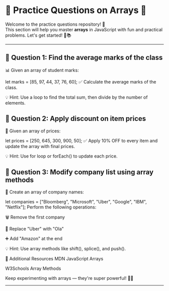 # 🌟 Practice Questions on Arrays 🌟

Welcome to the practice questions repository! 🎉  
This section will help you master **arrays** in JavaScript with fun and practical problems. Let's get started! 🧩📚

---

## 📌 Question 1: **Find the average marks of the class**

📊 Given an array of student marks:

let marks = [85, 97, 44, 37, 76, 60];
✅ Calculate the average marks of the class.

💡 Hint: Use a loop to find the total sum, then divide by the number of elements.

## 📌 Question 2: **Apply discount on item prices**
💸 Given an array of prices:

let prices = [250, 645, 300, 900, 50];
✅ Apply 10% OFF to every item and update the array with final prices.

💡 Hint: Use for loop or forEach() to update each price.

## 📌 Question 3: **Modify company list using array methods**
🏢 Create an array of company names:

let companies = ["Bloomberg", "Microsoft", "Uber", "Google", "IBM", "Netflix"];
Perform the following operations:

🗑️ Remove the first company

🔁 Replace "Uber" with "Ola"

➕ Add "Amazon" at the end

💡 Hint: Use array methods like shift(), splice(), and push().

📝 Additional Resources
MDN JavaScript Arrays

W3Schools Array Methods

Keep experimenting with arrays — they're super powerful! 🧮🚀

---








